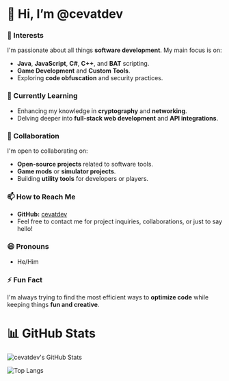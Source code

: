 # 👋 Hi, I’m @cevatdev

### 👀 Interests
I'm passionate about all things **software development**. My main focus is on:
- **Java**, **JavaScript**, **C#**, **C++**, and **BAT** scripting.
- **Game Development** and **Custom Tools**.
- Exploring **code obfuscation** and security practices.

### 🌱 Currently Learning
- Enhancing my knowledge in **cryptography** and **networking**.
- Delving deeper into **full-stack web development** and **API integrations**.

### 💞️ Collaboration
I'm open to collaborating on:
- **Open-source projects** related to software tools.
- **Game mods** or **simulator projects**.
- Building **utility tools** for developers or players.

### 📫 How to Reach Me
- **GitHub:** [cevatdev](https://github.com/cevatdev)
- Feel free to contact me for project inquiries, collaborations, or just to say hello!

### 😄 Pronouns
- He/Him

### ⚡ Fun Fact
I'm always trying to find the most efficient ways to **optimize code** while keeping things **fun and creative**.

# 📊 GitHub Stats

![cevatdev's GitHub Stats](https://github-readme-stats.vercel.app/api?username=cevatdev&show_icons=true&theme=radical)

![Top Langs](https://github-readme-stats.vercel.app/api/top-langs/?username=cevatdev&layout=compact&theme=radical)

